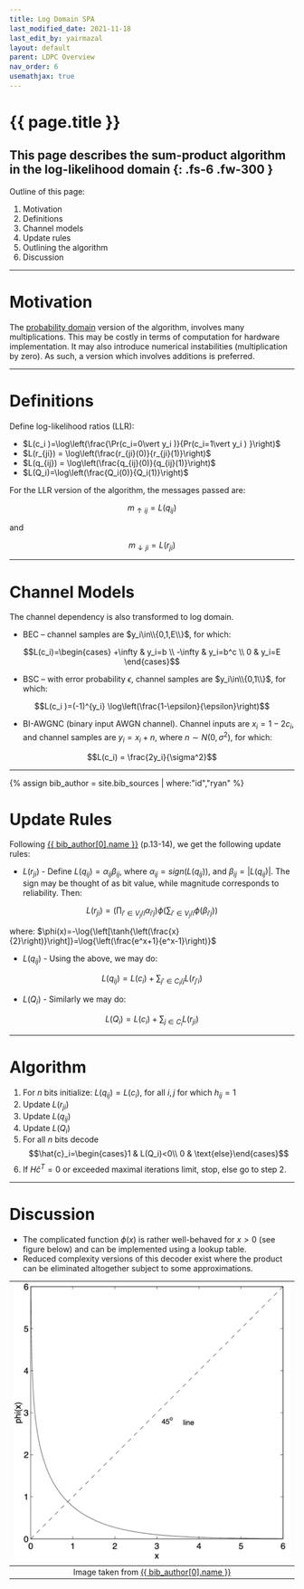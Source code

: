 ```yaml
---
title: Log Domain SPA
last_modified_date: 2021-11-18
last_edit_by: yairmazal
layout: default
parent: LDPC Overview
nav_order: 6
usemathjax: true
---
```

# {{ page.title }}

This page describes the sum-product algorithm in the log-likelihood domain
{: .fs-6 .fw-300 }
---

Outline of this page:
 1. Motivation
 2. Definitions
 3. Channel models
 4. Update rules
 5. Outlining the algorithm
 6. Discussion

---
# Motivation

The [probability domain](probability_spa.md) version of the algorithm, involves many multiplications. This may be costly
in terms of computation for hardware implementation. It may also introduce numerical instabilities (multiplication by 
zero). As such, a version which involves additions is preferred.

---
# Definitions

Define log-likelihood ratios (LLR):
 - $L(c_i )=\log\left(\frac{\Pr(c_i=0\vert y_i )}{Pr(c_i=1\vert y_i ) }\right)$
 - $L(r_{ji}) = \log\left(\frac{r_{ji}(0)}{r_{ji}(1)}\right)$
 - $L(q_{ij}) = \log\left(\frac{q_{ij}(0)}{q_{ij}(1)}\right)$
 - $L(Q_i)=\log\left(\frac{Q_i(0)}{Q_i(1)}\right)$

For the LLR version of the algorithm, the messages passed are:

$$m_{\uparrow ij}=L(q_{ij})$$

and

$$m_{\downarrow ji}=L(r_{ji} )$$

---
# Channel Models

The channel dependency is also transformed to log domain.
 - BEC – channel samples are $y_i\in\\{0,1,E\\}$, for which:

$$L(c_i)=\begin{cases}
+\infty &	y_i=b	\\
-\infty	&	y_i=b^c	\\
0	&	y_i=E
\end{cases}$$
 
 - BSC – with error probability $\epsilon$, channel samples are $y_i\in\\{0,1\\}$, for which:

$$L(c_i )=(-1)^{y_i} \log\left(\frac{1-\epsilon}{\epsilon}\right)$$

 - BI-AWGNC (binary input AWGN channel). Channel inputs are $x_i=1-2c_i$, and channel samples are $y_i=x_i+n$, where 
$n\sim N(0,\sigma^2 )$, for which:

$$L(c_i) = \frac{2y_i}{\sigma^2}$$

---
{% assign bib_author = site.bib_sources | where:"id","ryan" %}
# Update Rules

Following [{{ bib_author[0].name }}]({{bib_author[0].url}}) (p.13-14), we get the following update rules:
 - $L(r_{ji})$ - Define $L(q_{ij})=\alpha_{ij} \beta_{ij}$, where $\alpha_{ij}=sign(L(q_{ij}))$, and 
$\beta_{ij}=\vert L(q_{ij})\vert$. The sign may be thought of as bit value, while magnitude corresponds to 
reliability. Then:

$$L(r_{ji})=\left(\prod_{i'\in V_j/i}\alpha_{i'j}\right)
\phi\left(\sum_{i'\in V_j/i}\phi(\beta_{i'j})\right)$$

where: $\phi(x)=-\log{\left[\tanh{\left(\frac{x}{2}\right)}\right]}=\log{\left(\frac{e^x+1}{e^x-1}\right)}$

- $L(q_{ij})$ - Using the above, we may do:

$$
L(q_{ij}) = L(c_i) + \sum_{j'\in C_i/j}L(r_{j'i})
$$

- $L(Q_i)$ - Similarly we may do:

$$
L(Q_i) = L(c_i) + \sum_{j\in C_i}L(r_{ji})
$$

---

# Algorithm
 1. For $n$ bits initialize: $L(q_{ij})=L(c_i )$, for all $i,j$ for which $h_{ij}=1$
 2. Update $L(r_{ji})$
 3. Update $L(q_{ij})$
 4. Update $L(Q_i )$
 5. For all $n$ bits decode $$\hat{c}_i=\begin{cases}1 & L(Q_i)<0\\ 0 & \text{else}\end{cases}$$
 6. If $H\hat{c}^T=0$ or exceeded maximal iterations limit, stop, else go to step 2.

---

# Discussion
 - The complicated function $\phi(x)$ is rather well-behaved for $x>0$ (see figure below) and can be implemented using a 
lookup table.
 - Reduced complexity versions of this decoder exist where the product can be eliminated altogether subject to some 
approximations.

| ![phi(x).png](../assets/images/phi_x.png) 
|:--:|
| Image taken from [{{ bib_author[0].name }}]({{bib_author[0].url}})|